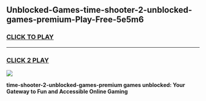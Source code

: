 
## Unblocked-Games-time-shooter-2-unblocked-games-premium-Play-Free-5e5m6
<h3>
<a href="https://premium76.site?title=time-shooter-2-unblocked-games-premium&ref=22A">CLICK TO PLAY</a></h3>
<hr>

<h3>
<a href="https://premium76.site?title=time-shooter-2-unblocked-games-premium&ref=22A">CLICK 2 PLAY</a>
  
</h3>

<a href="https://premium76.site?title=time-shooter-2-unblocked-games-premium&ref=22A"><img src="https://clearcache.store/games.png"></a>


**time-shooter-2-unblocked-games-premium games unblocked: Your Gateway to Fun and Accessible Online Gaming**
